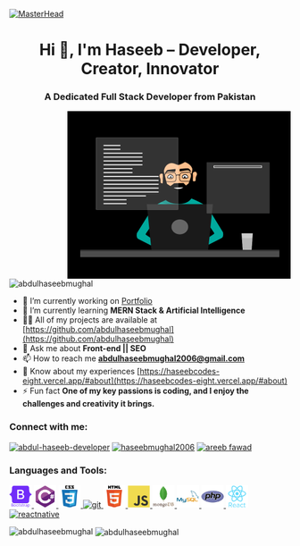 [![MasterHead](https://i.imgur.com/wcBHnKI.png)](https://haseebcodes-eight.vercel.app/)
<h1 align="center">Hi 👋, I'm Haseeb – Developer, Creator, Innovator</h1>
<h3 align="center">A Dedicated Full Stack Developer from Pakistan</h3>
<img align="right" alt="Coding" width="400" src="https://raw.githubusercontent.com/DeveshYadav13/DeveshYadav13/master/Resources/Developer.gif">

<p align="left"> <img src="https://komarev.com/ghpvc/?username=abdulhaseebmughal&label=Profile%20views&color=0e75b6&style=flat" alt="abdulhaseebmughal" /> </p>

- 🔭 I’m currently working on [Portfolio](https://haseebcodes-eight.vercel.app/)
- 🌱 I’m currently learning **MERN Stack & Artificial Intelligence**
- 👨‍💻 All of my projects are available at [https://github.com/abdulhaseebmughal](https://github.com/abdulhaseebmughal)
- 💬 Ask me about **Front-end || SEO**
- 📫 How to reach me **abdulhaseebmughal2006@gmail.com**
- 📄 Know about my experiences [https://haseebcodes-eight.vercel.app/#about](https://haseebcodes-eight.vercel.app/#about)
- ⚡ Fun fact **One of my key passions is coding, and I enjoy the challenges and creativity it brings.**

<h3 align="left">Connect with me:</h3>
<p align="left">
<a href="https://linkedin.com/in/abdul-haseeb-developer" target="blank"><img align="center" src="https://raw.githubusercontent.com/rahuldkjain/github-profile-readme-generator/master/src/images/icons/Social/linked-in-alt.svg" alt="abdul-haseeb-developer" height="30" width="40" /></a>
<a href="https://instagram.com/haseebmughal2006" target="blank"><img align="center" src="https://raw.githubusercontent.com/rahuldkjain/github-profile-readme-generator/master/src/images/icons/Social/instagram.svg" alt="haseebmughal2006" height="30" width="40" /></a>
  <a href="https://www.hackerrank.com/profile/abdulhaseebmugh1" target="blank"><img align="center" src="https://raw.githubusercontent.com/rahuldkjain/github-profile-readme-generator/master/src/images/icons/Social/hackerrank.svg" alt="areeb fawad" height="30" width="40" /></a>
</p>

<h3 align="left">Languages and Tools:</h3>
<p align="left">
  <a href="https://getbootstrap.com" target="_blank" rel="noreferrer"> <img src="https://raw.githubusercontent.com/devicons/devicon/master/icons/bootstrap/bootstrap-plain-wordmark.svg" alt="bootstrap" width="40" height="40"/> </a>
  <a href="https://www.w3schools.com/cs/" target="_blank" rel="noreferrer"> <img src="https://raw.githubusercontent.com/devicons/devicon/master/icons/csharp/csharp-original.svg" alt="csharp" width="40" height="40"/> </a>
  <a href="https://www.w3schools.com/css/" target="_blank" rel="noreferrer"> <img src="https://raw.githubusercontent.com/devicons/devicon/master/icons/css3/css3-original-wordmark.svg" alt="css3" width="40" height="40"/> </a>
  <a href="https://git-scm.com/" target="_blank" rel="noreferrer"> <img src="https://www.vectorlogo.zone/logos/git-scm/git-scm-icon.svg" alt="git" width="40" height="40"/> </a>
  <a href="https://www.w3.org/html/" target="_blank" rel="noreferrer"> <img src="https://raw.githubusercontent.com/devicons/devicon/master/icons/html5/html5-original-wordmark.svg" alt="html5" width="40" height="40"/> </a>
  <a href="https://developer.mozilla.org/en-US/docs/Web/JavaScript" target="_blank" rel="noreferrer"> <img src="https://raw.githubusercontent.com/devicons/devicon/master/icons/javascript/javascript-original.svg" alt="javascript" width="40" height="40"/> </a>
  <a href="https://www.mongodb.com/" target="_blank" rel="noreferrer"> <img src="https://raw.githubusercontent.com/devicons/devicon/master/icons/mongodb/mongodb-original-wordmark.svg" alt="mongodb" width="40" height="40"/> </a>
  <a href="https://www.mysql.com/" target="_blank" rel="noreferrer"> <img src="https://raw.githubusercontent.com/devicons/devicon/master/icons/mysql/mysql-original-wordmark.svg" alt="mysql" width="40" height="40"/> </a>
  <a href="https://www.php.net" target="_blank" rel="noreferrer"> <img src="https://raw.githubusercontent.com/devicons/devicon/master/icons/php/php-original.svg" alt="php" width="40" height="40"/> </a>
  <a href="https://reactjs.org/" target="_blank" rel="noreferrer"> <img src="https://raw.githubusercontent.com/devicons/devicon/master/icons/react/react-original-wordmark.svg" alt="react" width="40" height="40"/> </a>
  <a href="https://reactnative.dev/" target="_blank" rel="noreferrer"> <img src="https://reactnative.dev/img/header_logo.svg" alt="reactnative" width="40" height="40"/> </a>
</p>

<p><img align="left" src="https://github-readme-stats.vercel.app/api/top-langs?username=abdulhaseebmughal&show_icons=true&locale=en&layout=compact" alt="abdulhaseebmughal" /></p>

<p>&nbsp;<img align="center" src="https://github-readme-stats.vercel.app/api?username=abdulhaseebmughal&show_icons=true&locale=en" alt="abdulhaseebmughal" /></p>
